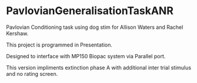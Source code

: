 # PavlovianGeneralisationTaskANR

Pavlovian Conditioning task using dog stim for Allison Waters and Rachel Kershaw.

This project is programmed in Presentation.

Designed to interface with MP150 Biopac system via Parallel port.

This version impliments extinction phase A with additional inter trial stimulus and no rating screen.
